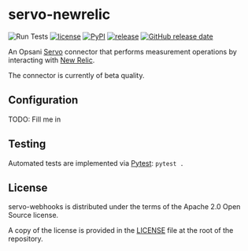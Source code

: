 # servo-newrelic

![Run Tests](https://github.com/opsani/servo-newrelic/workflows/Run%20Tests/badge.svg)
[![license](https://img.shields.io/github/license/opsani/servo-newrelic.svg)](https://github.com/opsani/servo-newrelic/blob/master/LICENSE)
[![PyPI](https://img.shields.io/pypi/v/servo-newrelic.svg)](https://pypi.org/project/servo-newrelic/)
[![release](https://img.shields.io/github/release/opsani/servo-newrelic.svg)](https://github.com/opsani/servo-newrelic/releases/latest)
[![GitHub release date](https://img.shields.io/github/release-date/opsani/servo-newrelic.svg)](https://github.com/opsani/servo-newrelic/releases)

An Opsani [Servo](https://github.com/opsani/servox) connector that performs
measurement operations by interacting with [New Relic](https://newrelic.com/).

The connector is currently of beta quality.

## Configuration

TODO: Fill me in

## Testing

Automated tests are implemented via [Pytest](https://docs.pytest.org/en/stable/): `pytest .`

## License

servo-webhooks is distributed under the terms of the Apache 2.0 Open Source license.

A copy of the license is provided in the [LICENSE](LICENSE) file at the root of the repository.
